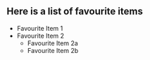 ## Here is a list of favourite items
* Favourite Item 1
* Favourite Item 2
  * Favourite Item 2a
  * Favourite Item 2b
